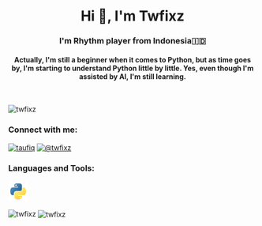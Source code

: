 <h1 align="center">Hi 👋, I'm Twfixz</h1>
<h3 align="center">I'm Rhythm player from Indonesia🇮🇩</h3>
<h4 align="center">Actually, I'm still a beginner when it comes to Python, but as time goes by, I'm starting to understand Python little by little. Yes, even though I'm assisted by AI, I'm still learning.</h4>

<img src="https://i.imghippo.com/files/ZAcKN1724995720.jpg" alt="" border="0">

<p align="left"> <img src="https://komarev.com/ghpvc/?username=twfixz&label=Profile%20views&color=0e75b6&style=flat" alt="twfixz" /> </p>

<h3 align="left">Connect with me:</h3>
<p align="left">
<a href="https://www.facebook.com/profile.php?id=100090124882421" target="blank"><img align="center" src="https://raw.githubusercontent.com/rahuldkjain/github-profile-readme-generator/master/src/images/icons/Social/facebook.svg" alt="taufiq" height="30" width="40" /></a>
<a href="https://youtube.com/@twfixz?si=cSq5WnGGpMTqlfsZ" target="blank"><img align="center" src="https://raw.githubusercontent.com/rahuldkjain/github-profile-readme-generator/master/src/images/icons/Social/youtube.svg" alt="@twfixz" height="30" width="40" /></a>
</p>

<h3 align="left">Languages and Tools:</h3>
<p align="left"> <a href="https://www.python.org" target="_blank" rel="noreferrer"> <img src="https://raw.githubusercontent.com/devicons/devicon/master/icons/python/python-original.svg" alt="python" width="40" height="40"/> </a> </p>

<p><img align="left" src="https://github-readme-stats.vercel.app/api/top-langs?username=twfixz&show_icons=true&locale=en&layout=compact" alt="twfixz" /></p>

<p>&nbsp;<img align="center" src="https://github-readme-stats.vercel.app/api?username=twfixz&show_icons=true&locale=en" alt="twfixz" /></p>
